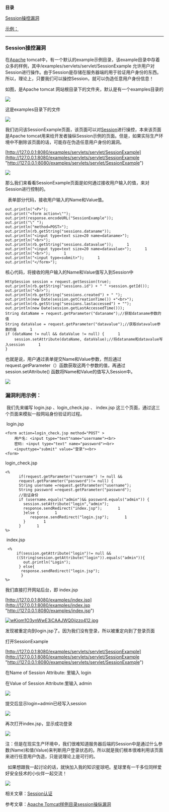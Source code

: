 **目录**

[Session操控漏洞](#t0 "Session操控漏洞")

[示例：](#t1 "示例：")

* * *

### Session操控漏洞

在[Apache](https://so.csdn.net/so/search?q=Apache&spm=1001.2101.3001.7020) tomcat中，有一个默认的example示例目录，该example目录中存着众多的样例，其中/examples/servlets/servlet/SessionExample 允许用户对Session进行操作。由于Session是存储在服务器端的用于验证用户身份的东西。所以，理论上，只要我们可以操控Session，就可以伪造任意用户身份信息！

如图，是Apache tomcat 网站根目录下的文件夹，默认是有一个examples目录的

![](https://img-blog.csdnimg.cn/20190516212107792.png?x-oss-process=image/watermark,type_ZmFuZ3poZW5naGVpdGk,shadow_10,text_aHR0cHM6Ly9ibG9nLmNzZG4ubmV0L3FxXzM2MTE5MTky,size_16,color_FFFFFF,t_70)

这是examples目录下的文件

![](https://img-blog.csdnimg.cn/20190516212137734.png?x-oss-process=image/watermark,type_ZmFuZ3poZW5naGVpdGk,shadow_10,text_aHR0cHM6Ly9ibG9nLmNzZG4ubmV0L3FxXzM2MTE5MTky,size_16,color_FFFFFF,t_70)

我们访问该SessionExample页面，该页面可以对[Session](https://so.csdn.net/so/search?q=Session&spm=1001.2101.3001.7020)进行操控，本来该页面是Apache tomcat用来给开发者操纵Session示例的页面。但是，如果实际生产环境中不删除该页面的话，可能存在伪造任意用户身份的漏洞。

[http://127.0.0.1:8080/examples/servlets/servlet/SessionExample](http://127.0.0.1:8080/examples/servlets/servlet/SessionExample "http://127.0.0.1:8080/examples/servlets/servlet/SessionExample")

![](https://img-blog.csdnimg.cn/20190516212845624.png?x-oss-process=image/watermark,type_ZmFuZ3poZW5naGVpdGk,shadow_10,text_aHR0cHM6Ly9ibG9nLmNzZG4ubmV0L3FxXzM2MTE5MTky,size_16,color_FFFFFF,t_70)

那么我们来看看SessionExample页面是如何通过接收用户输入的值，来对Session进行控制的。

  表单部分代码，接收用户输入的Name和Value值。

```
out.println("<P>");      
out.print("<form action=\"");      
out.print(response.encodeURL("SessionExample"));      
out.print("\" ");      
out.println("method=POST>");      
out.println(rb.getString("sessions.dataname"));      
out.println("<input type=text size=20 name=dataname>");      
out.println("<br>");      
out.println(rb.getString("sessions.datavalue"));      1
out.println("<input type=text size=20 name=datavalue>");      1
out.println("<br>");      1
out.println("<input type=submit>");      1
out.println("</form>");
```


核心代码，将接收的用户输入的Name和Value值写入到Session中     

```
HttpSession session = request.getSession(true);      
out.println(rb.getString("sessions.id") + " " +session.getId());      
out.println("<br>");      
out.println(rb.getString("sessions.created") + " ");      
out.println(new Date(session.getCreationTime()) +"<br>");      
out.println(rb.getString("sessions.lastaccessed") + "");      
out.println(new Date(session.getLastAccessedTime()));      
String dataName = request.getParameter("dataname");//获取dataname参数的值      
String dataValue = request.getParameter("datavalue");//获取datavalue参数的值      1
if (dataName != null && dataValue != null) {      1
    session.setAttribute(dataName, dataValue);//将dataname和datavalue写入session      1
}
```


也就是说，用户通过表单提交Name和Value参数，然后通过request.getParameter（）函数获取这两个参数的值，再通过session.setAttribute() 函数将Name和Value的值写入Session中。

![](https://img-blog.csdnimg.cn/20190516214618820.png?x-oss-process=image/watermark,type_ZmFuZ3poZW5naGVpdGk,shadow_10,text_aHR0cHM6Ly9ibG9nLmNzZG4ubmV0L3FxXzM2MTE5MTky,size_16,color_FFFFFF,t_70)

### **漏洞利用示例：**

 我们先来编写 login.jsp 、login\_check.jsp 、 index.jsp 这三个页面，通过这三个页面来模拟一般网站身份验证的过程。

 login.jsp     

```
<form action=login_check.jsp method="POST" >        
    用户名: <input type="text"name="username"><br>       
    密码: <input type="text" name="password"><br>       
    <inputtype="submit" value="登录"><br>       
<form>
```


login\_check.jsp     

```
<%       
      if(request.getParameter("username") != null &&       
      request.getParameter("password")!= null) {        
      String username =request.getParameter("username");       
      String password =request.getParameter("password");       
      //验证身份       
      if (username.equals("admin")&& password.equals("admin")) {        
        session.setAttribute("login","admin");       
        response.sendRedirect("index.jsp");       1
        }else {       1
           response.sendRedirect("login.jsp");       1
        }        1
      }       1
%>
```


 index.jsp   

```
 <%       
     if(session.getAttribute("login")!= null &&      
     ((String)session.getAttribute("login")).equals("admin")){       
        out.println("Login");       
      } else{      
       response.sendRedirect("login.jsp");      
       }      
%>
```


我们直接打开网站后台，即 index.jsp

[http://127.0.0.1:8080/examples/index.jsp](http://127.0.0.1:8080/examples/index.jsp "http://127.0.0.1:8080/examples/index.jsp")

[![wKiom1O3ynWwE3iCAAJWQ0ijzzo412.jpg](https://imgconvert.csdnimg.cn/aHR0cHM6Ly9zMy41MWN0by5jb20vd3lmczAyL00wMC8zOS80RC93S2lvbTFPM3luV3dFM2lDQUFKV1EwaWp6em80MTIuanBn?x-oss-process=image/format,png)](https://s3.51cto.com/wyfs02/M00/39/4D/wKiom1O3ynWwE3iCAAJWQ0ijzzo412.jpg)

发现被重定向到login.jsp了。因为我们没有登录，所以被重定向到了登录页面

打开SessionExample

[http://127.0.0.1:8080/examples/servlets/servlet/SessionExample](http://127.0.0.1:8080/examples/servlets/servlet/SessionExample "http://127.0.0.1:8080/examples/servlets/servlet/SessionExample")

在Name of Session Attribute: 里输入 login

在Value of Session Attribute:里输入 admin

![](https://img-blog.csdnimg.cn/20190516215527254.png?x-oss-process=image/watermark,type_ZmFuZ3poZW5naGVpdGk,shadow_10,text_aHR0cHM6Ly9ibG9nLmNzZG4ubmV0L3FxXzM2MTE5MTky,size_16,color_FFFFFF,t_70)

提交后显示login=admin已经写入session

![](https://img-blog.csdnimg.cn/20190516215456410.png?x-oss-process=image/watermark,type_ZmFuZ3poZW5naGVpdGk,shadow_10,text_aHR0cHM6Ly9ibG9nLmNzZG4ubmV0L3FxXzM2MTE5MTky,size_16,color_FFFFFF,t_70)

再次打开index.jsp，显示成功登录

![](https://img-blog.csdnimg.cn/20190516215624239.png?x-oss-process=image/watermark,type_ZmFuZ3poZW5naGVpdGk,shadow_10,text_aHR0cHM6Ly9ibG9nLmNzZG4ubmV0L3FxXzM2MTE5MTky,size_16,color_FFFFFF,t_70)

注：但是在现实生产环境中，我们很难知道服务器后端的Session中是通过什么参数(Name)和值(Value)来判断用户登录状态的。所以就是我们根本很难利用该页面来进行任意用户伪造，只是说理论上是可行的。

  如果想跟我一起讨论的话，就快加入我的知识星球吧。星球里有一千多位同样爱好安全技术的小伙伴一起交流！

![](https://img-blog.csdnimg.cn/1219ed79e9ed449d85d27b732cda5ea6.jpg)

相关文章：[Session认证](https://blog.csdn.net/qq_36119192/article/details/84977902#Session "Session认证")

参考文章：[Apache Tomcat样例目录session操纵漏洞](https://blog.51cto.com/chenjc/1434858 "Apache Tomcat样例目录session操纵漏洞")